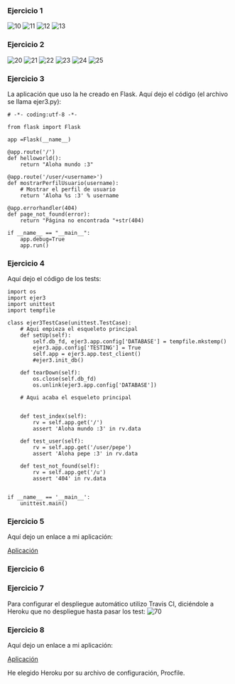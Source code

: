 ### Ejercicio 1
![10](https://www.dropbox.com/s/7r45ii8883v2jr4/1.png?dl=1)
![11](https://www.dropbox.com/s/t854grqpvsq1qv6/2.png?dl=1)
![12](https://www.dropbox.com/s/adu3g8uwv8cr2pi/3.png?dl=1)
![13](https://www.dropbox.com/s/0db2urnfffye8c0/4.png?dl=1)

### Ejercicio 2
![20](https://www.dropbox.com/s/rr923u6roal4brk/1.png?dl=1)
![21](https://www.dropbox.com/s/t179krzodd37zic/2.png?dl=1)
![22](https://www.dropbox.com/s/fnrs6g6m5edhd5a/3.png?dl=1)
![23](https://www.dropbox.com/s/6ypi8i3ks81mg7h/4.png?dl=1)
![24](https://www.dropbox.com/s/e73kxjoj6oq7l0c/5.png?dl=1)
![25](https://www.dropbox.com/s/h6jxn684p552alx/6.png?dl=1)

### Ejercicio 3
La aplicación que uso la he creado en Flask. 
Aquí dejo el código (el archivo se llama ejer3.py):

	# -*- coding:utf-8 -*-

	from flask import Flask

	app =Flask(__name__)

	@app.route('/')
	def helloworld():
		return "Aloha mundo :3"
	
	@app.route('/user/<username>')
	def mostrarPerfilUsuario(username):
	    # Mostrar el perfil de usuario
	    return 'Aloha %s :3' % username
	
	@app.errorhandler(404)
	def page_not_found(error):
	    return "Página no encontrada "+str(404)
	
	if __name__ == "__main__":
	    app.debug=True
	    app.run()
### Ejercicio 4
Aquí dejo el código de los tests:

	import os
	import ejer3
	import unittest
	import tempfile
	
	class ejer3TestCase(unittest.TestCase):
		# Aqui empieza el esqueleto principal
	    def setUp(self):
	        self.db_fd, ejer3.app.config['DATABASE'] = tempfile.mkstemp()
	        ejer3.app.config['TESTING'] = True
	        self.app = ejer3.app.test_client()
	        #ejer3.init_db()
	
	    def tearDown(self):
	        os.close(self.db_fd)
	        os.unlink(ejer3.app.config['DATABASE'])
	
		# Aqui acaba el esqueleto principal
	
	
	    def test_index(self):
	        rv = self.app.get('/')
	        assert 'Aloha mundo :3' in rv.data
	
	    def test_user(self):
	        rv = self.app.get('/user/pepe')
	        assert 'Aloha pepe :3' in rv.data
	
    	def test_not_found(self):
	        rv = self.app.get('/u')
	        assert '404' in rv.data
	
	
	if __name__ == '__main__':
	    unittest.main()
### Ejercicio 5
Aquí dejo un enlace a mi aplicación:

[Aplicación](https://smsbdtradicional.herokuapp.com/)
### Ejercicio 6

### Ejercicio 7
Para configurar el despliegue automático utilizo Travis CI, diciéndole a Heroku que no despliegue hasta pasar los test:
![70](https://www.dropbox.com/s/sk35zbpc05nwqlz/1.png?dl=1)
### Ejercicio 8
Aquí dejo un enlace a mi aplicación:

[Aplicación](https://smsbdtradicional.herokuapp.com/)

He elegido Heroku por su archivo de configuración, Procfile.
